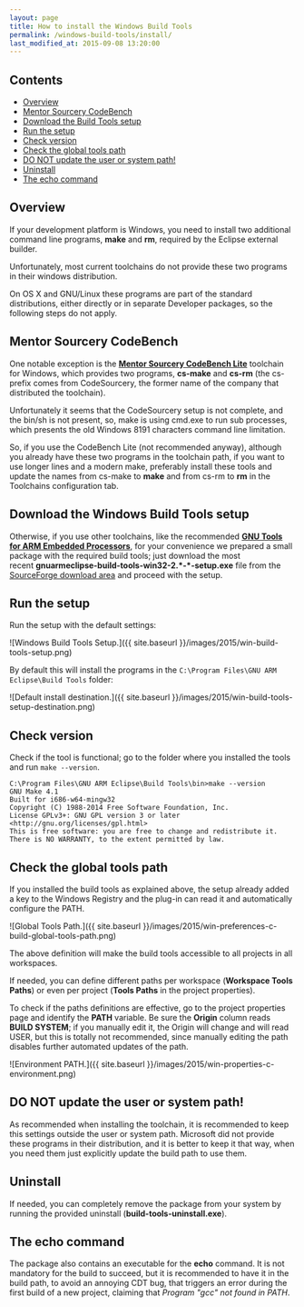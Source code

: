 ```yaml
---
layout: page
title: How to install the Windows Build Tools
permalink: /windows-build-tools/install/
last_modified_at: 2015-09-08 13:20:00
---
```


## Contents

* [Overview](#overview)
* [Mentor Sourcery CodeBench](#mentor-sourcery-codebench)
* [Download the Build Tools setup](#download-the-build-tools-setup)
* [Run the setup](#run-the-setup)
* [Check version](#check-version)
* [Check the global tools path](#check-the-global-tools-path)
* [DO NOT update the user or system path!](#do-not-update-the-user-or-system-path)
* [Uninstall](#uninstall)
* [The echo command](#the-echo-command)

## Overview

If your development platform is Windows, you need to install two additional command line programs, **make** and **rm**, required by the Eclipse external builder.

Unfortunately, most current toolchains do not provide these two programs in their windows distribution.

On OS X and GNU/Linux these programs are part of the standard distributions, either directly or in separate Developer packages, so the following steps do not apply.

## Mentor Sourcery CodeBench

One notable exception is the **[Mentor Sourcery CodeBench Lite](http://www.mentor.com/embedded-software/sourcery-tools/sourcery-codebench/editions/lite-edition/)** toolchain for Windows, which provides two programs, **cs-make** and **cs-rm** (the cs- prefix comes from CodeSourcery, the former name of the company that distributed the toolchain).

Unfortunately it seems that the CodeSourcery setup is not complete, and the bin/sh is not present, so, make is using cmd.exe to run sub processes, which presents the old Windows 8191 characters command line limitation.

So, if you use the CodeBench Lite (not recommended anyway), although you already have these two programs in the toolchain path, if you want to use longer lines and a modern make, preferably install these tools and update the names from cs-make to **make** and from cs-rm to **rm** in the Toolchains configuration tab.

## Download the Windows Build Tools setup

Otherwise, if you use other toolchains, like the recommended [**GNU Tools for ARM Embedded Processors**](http://launchpad.net/gcc-arm-embedded), for your convenience we prepared a small package with the required build tools; just download the most recent **gnuarmeclipse-build-tools-win32-2.\*-\*-setup.exe** file from the <a href="https://sourceforge.net/projects/gnuarmeclipse/files/Build Tools/" target="_blank">SourceForge download area</a> and proceed with the setup.

## Run the setup

Run the setup with the default settings:

![Windows Build Tools Setup.]({{ site.baseurl }}/images/2015/win-build-tools-setup.png)

By default this will install the programs in the `C:\Program Files\GNU ARM Eclipse\Build Tools` folder:

![Default install destination.]({{ site.baseurl }}/images/2015/win-build-tools-setup-destination.png)

## Check version

Check if the tool is functional; go to the folder where you installed the tools and run `make --version`.

	C:\Program Files\GNU ARM Eclipse\Build Tools\bin>make --version 
	GNU Make 4.1 
	Built for i686-w64-mingw32 
	Copyright (C) 1988-2014 Free Software Foundation, Inc. 
	License GPLv3+: GNU GPL version 3 or later <http://gnu.org/licenses/gpl.html> 
	This is free software: you are free to change and redistribute it. 
	There is NO WARRANTY, to the extent permitted by law.

## Check the global tools path

If you installed the build tools as explained above, the setup already added a key to the Windows Registry and the plug-in can read it and automatically configure the PATH.

![Global Tools Path.]({{ site.baseurl }}/images/2015/win-preferences-c-build-global-tools-path.png)

The above definition will make the build tools accessible to all projects in all workspaces.

If needed, you can define different paths per workspace (**Workspace Tools Paths**) or even per project (**Tools Paths** in the project properties).

To check if the paths definitions are effective, go to the project properties page and identify the **PATH** variable. Be sure the **Origin** column reads **BUILD SYSTEM**; if you manually edit it, the Origin will change and will read USER, but this is totally not recommended, since manually editing the path disables further automated updates of the path.

![Environment PATH.]({{ site.baseurl }}/images/2015/win-properties-c-environment.png)

## DO NOT update the user or system path!

As recommended when installing the toolchain, it is recommended to keep this settings outside the user or system path. Microsoft did not provide these programs in their distribution, and it is better to keep it that way, when you need them just explicitly update the build path to use them.

## Uninstall

If needed, you can completely remove the package from your system by running the provided uninstall (**build-tools-uninstall.exe**).

## The echo command

The package also contains an executable for the **echo** command. It is not mandatory for the build to succeed, but it is recommended to have it in the build path, to avoid an annoying CDT bug, that triggers an error during the first build of a new project, claiming that _Program "gcc" not found in PATH_.

